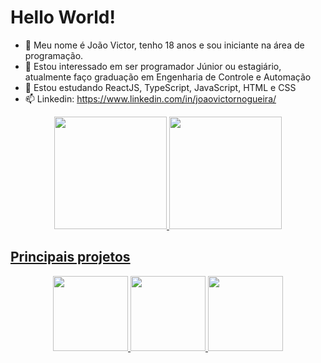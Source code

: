# Hello World!

- 👋 Meu nome é João Victor, tenho 18 anos e sou iniciante na área de programação.
- 👀 Estou interessado em ser programador Júnior ou estagiário, atualmente faço graduação em Engenharia de Controle e Automação
- 🌱 Estou estudando ReactJS, TypeScript, JavaScript, HTML e CSS
- 📫 Linkedin: https://www.linkedin.com/in/joaovictornogueira/

<div align="center">
  <a href="https://github.com/joaovnogueira">
  <img height="180em" src="https://github-readme-stats.vercel.app/api?username=joaovnogueira&show_icons=true&theme=midnight-purple&include_all_commits=true&count_private=true"/>
  <img height="180em" src="https://github-readme-stats.vercel.app/api/top-langs/?username=joaovnogueira&layout=compact&langs_count=7&theme=midnight-purple"/>
</div>
  
## Principais projetos
<div align="center">
  <img height="120em" src="https://github-readme-stats.vercel.app/api/pin/?username=joaovnogueira&repo=ignews&theme=jolly"/>
  <img height="120em" src="https://github-readme-stats.vercel.app/api/pin/?username=joaovnogueira&repo=Portfolio-Juliana&theme=jolly"/>
  <img height="120em" src="https://github-readme-stats.vercel.app/api/pin/?username=joaovnogueira&repo=letmeask&theme=jolly"/>
</div>



<!---
joaovnogueira/joaovnogueira is a ✨ special ✨ repository because its `README.md` (this file) appears on your GitHub profile.
You can click the Preview link to take a look at your changes.
--->
